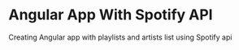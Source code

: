 # Angular App With Spotify API
Creating Angular app with playlists and artists list using Spotify api

